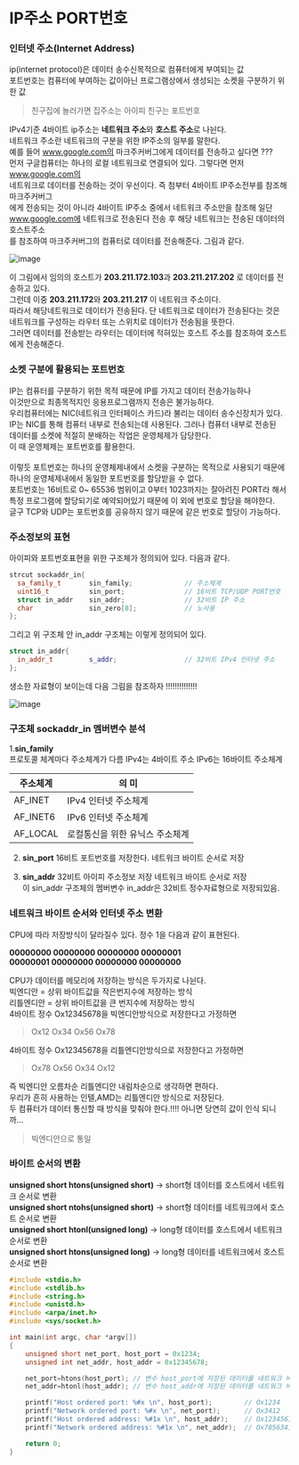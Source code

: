 # IP주소 PORT번호

### 인터넷 주소(Internet Address)

ip(internet protocol)은 데이터 송수신목적으로 컴퓨터에게 부여되는 값 </br>
포트번호는 컴퓨터에 부여하는 값이아닌 프로그램상에서 생성되는 소켓을 구분하기 위한 값 </br>

> 친구집에 놀러가면 집주소는 아이피 친구는 포트번호 </br>

IPv4기준 4바이트 ip주소는 **네트워크 주소**와 **호스트 주소**로 나뉜다. </br>
네트워크 주소란 네트워크의 구분을 위한 IP주소의 일부를 말한다. </br>
예를 들어 www.google.com의 마크주커버그에게 데이터를 전송하고 싶다면 ??? </br>
먼저 구글컴퓨터는 하나의 로컬 네트워크로 연결되어 있다. 그렇다면 먼저 www.google.com의 </br>
네트워크로 데이터를 전송하는 것이 우선이다. 즉 첨부터 4바이트 IP주소전부를 참조해 마크주커버그</br>
에게 전송되는 것이 아니라 4바이트 IP주소 중에서 네트워크 주소만을 참조해 일단 </br>
www.google.com에 네트워크로 전송된다 전송 후 해당 네트워크는 전송된 데이터의 호스트주소 </br>
를 참조하여 마크주커버그의 컴퓨터로 데이터를 전송해준다. 그림과 같다. </br>

![image](https://user-images.githubusercontent.com/43857226/77502541-7da3db00-6e9e-11ea-9c69-6b3c5e29237e.png)

이 그림에서 임의의 호스트가 **203.211.172.103**과 **203.211.217.202** 로 데이터를 전송하고 있다.</br>
그런데 이중 **203.211.172**와 **203.211.217** 이 네트워크 주소이다.</br>
따라서 해당네트워크로 데이터가 전송된다. 단 네트워크로 데이터가 전송된다는 것은 </br>
네트워크를 구성하는 라우터 또는 스위치로 데이터가 전송됨을 뜻한다. </br>
그러면 데이터를 전송받는 라우터는 데이터에 적혀있는 호스트 주소를 참조하여 호스트에게 전송해준다. </br>

### 소켓 구분에 활용되는 포트번호 

IP는 컴퓨터를 구분하기 위한 목적 때문에 IP를 가지고 데이터 전송가능하나 </br>
이것만으로 최종목적지인 응용프로그램까지 전송은 불가능하다. </br>
우리컴퓨터에는 NIC(네트워크 인터페이스 카드)라 불리는 데이터 송수신장치가 있다. </br>
IP는 NIC를 통해 컴퓨터 내부로 전송되는데 사용된다. 그러나 컴퓨터 내부로 전송된 </br>
데이터를 소켓에 적절히 분배하는 작업은 운영체제가 담당한다. </br> 
이 때 운영체제는 포트번호를 활용한다. </br>
</br>
이렇듯 포트번호는 하나의 운영체제내에서 소켓을 구분하는 목적으로 사용되기 때문에 </br>
하나의 운영체제내에서 동일한 포트번호를 할당받을 수 없다. </br> 
포트번호는 16비트로 0~ 65536 범위이고 0부터 1023까지는 잘아려진 PORT라 해서 </br>
특정 프로그램에 할당되기로 예약되어있기 때문에 이 외에 번호로 할당을 해야한다. </br>
글구 TCP와 UDP는 포트번호를 공유하지 않기 때문에 같은 번호로 할당이 가능하다. </br>


### 주소정보의 표현

아이피와 포트번호표현을 위한 구조체가 정의되어 있다. 다음과 같다. </br>

```c++
strcut sockaddr_in{
  sa_family_t       sin_family;             // 주소체계
  uint16_t          sin_port;               // 16비트 TCP/UDP PORT번호
  struct in_addr    sin_addr;               // 32비트 IP 주소
  char              sin_zero[8];            // 노사용
};
```

그리고 위 구조체 안 in_addr 구조체는 이렇게 정의되어 있다. </br>

```c++
struct in_addr{
  in_addr_t         s_addr;                 // 32비트 IPv4 인터넷 주소
};
```

생소한 자료형이 보이는데 다음 그림을 참조하자 !!!!!!!!!!!!!! </br>

![image](https://user-images.githubusercontent.com/43857226/77503530-28b59400-6ea1-11ea-9c8b-8d9b90360a78.png)

### 구조체 sockaddr_in 멤버변수 분석

1.**sin_family** </br>
프로토콜 체계마다 주소체계가 다름 IPv4는 4바이트 주소 IPv6는 16바이트 주소체계 </br>

|주소체계|의 미|
|---|---|
|AF_INET| IPv4 인터넷 주소체계|
|AF_INET6| IPv6 인터넷 주소체계|
|AF_LOCAL| 로컬통신을 위한 유닉스 주소체계|

2. **sin_port**
16비트 포트번호를 저장한다. 네트워크 바이트 순서로 저장 </br>

3. **sin_addr**
32비트 아이피 주소정보 저장 네트워크 바이트 순서로 저장 </br>
이 sin_addr 구조체의 멤버변수 in_addr은 32비트 정수자료형으로 저장되있음. </br>

### 네트워크 바이트 순서와 인터넷 주소 변환
CPU에 따라 저장방식이 달라질수 있다. 정수 1을 다음과 같이 표현된다. </br>

**00000000 00000000 00000000 00000001** </br>
**00000001 00000000 00000000 00000000** </br>

CPU가 데이터를 메모리에 저장하는 방식은 두가지로 나뉜다. </br>
빅엔디안 = 상위 바이트값을 작은번지수에 저장하는 방식 </br>
리틀엔디안 = 상위 바이트값을 큰 번지수에 저장하는 방식 </br>
4바이트 정수 Ox12345678을 빅엔디안방식으로 저장한다고 가정하면 </br>

> Ox12 Ox34 Ox56 Ox78 </br>

4바이트 정수 Ox12345678을 리틀엔디안방식으로 저장한다고 가정하면 </br>

> Ox78 Ox56 Ox34 Ox12 </br>

즉 빅엔디안 오름차순 리틀엔디안 내림차순으로 생각하면 편하다. </br>
우리가 흔히 사용하는 인텔,AMD는 리틀엔디안 방식으로 저장된다. </br>
두 컴퓨터가 데이터 통신할 때 방식을 맞춰야 한다.!!!! 아니면 당연히 값이 인식 되니까... </br>

> 빅엔디안으로 통일

### 바이트 순서의 변환

**unsigned short htons(unsigned short)** -> short형 데이터를 호스트에서 네트워크 순서로 변환 </br>
**unsigned short ntohs(unsigned short)** -> short형 데이터를 네트워크에서 호스트 순서로 변환 </br>
**unsigned short htonl(unsigned long)** -> long형 데이터를 호스트에서 네트워크 순서로 변환 </br>
**unsigned short htons(unsigned long)** -> long형 데이터를 네트워크에서 호스트 순서로 변환 </br>

```c++
#include <stdio.h>
#include <stdlib.h>
#include <string.h>
#include <unistd.h>
#include <arpa/inet.h>
#include <sys/socket.h>

int main(int argc, char *argv[])
{
    unsigned short net_port, host_port = 0x1234; 
    unsigned int net_addr, host_addr = 0x12345678;

    net_port=htons(host_port); // 변수 host_port에 저장된 데이터를 네트워크 바이트 순서로 변환
    net_addr=htonl(host_addr); // 변수 host_addr에 저장된 데이터를 네트워크 바이트 순서로 변환

    printf("Host ordered port: %#x \n", host_port);        // Ox1234
    printf("Network ordered port: %#x \n", net_port);      // Ox3412
    printf("Host ordered address: %#1x \n", host_addr);    // Ox12345678
    printf("Network ordered address: %#1x \n", net_addr);  // Ox78563412

    return 0;
}
```
